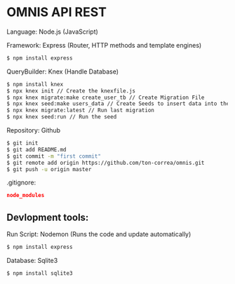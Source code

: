 # OMNIS API REST

Language: Node.js (JavaScript)

Framework: Express (Router, HTTP methods and template engines)

```bash
$ npm install express
```

QueryBuilder: Knex (Handle Database)

```bash
$ npm install knex
$ npx knex init // Create the knexfile.js
$ npx knex migrate:make create_user_tb // Create Migration File
$ npx knex seed:make users_data // Create Seeds to insert data into the table
$ npx knex migrate:latest // Run last migration
$ npx knex seed:run // Run the seed
```

Repository: Github

```bash
$ git init
$ git add README.md
$ git commit -m "first commit"
$ git remote add origin https://github.com/ton-correa/omnis.git
$ git push -u origin master
```

.gitignore:

```json
node_modules
```

## Devlopment tools:

Run Script: Nodemon (Runs the code and update automatically)

```bash
$ npm install express
```

Database: Sqlite3

```bash
$ npm install sqlite3
```